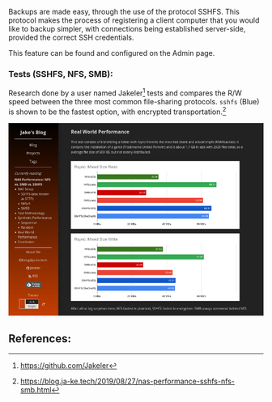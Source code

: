 Backups are made easy, through the use of the protocol SSHFS. This protocol makes the process of registering a client computer that you would like to backup simpler, with connections being established server-side, provided the correct SSH credentials.

This feature can be found and configured on the Admin page.

### Tests (SSHFS, NFS, SMB):

Research done by a user named Jakeler[^1] tests and compares the R/W speed between the three most common file-sharing protocols. `sshfs` (Blue) is shown to be the fastest option, with encrypted transportation.[^2] 

![](https://github.com/allenc125789/TurtleNAS/blob/main/extra/Screenshot%20from%202024-04-02%2023-37-15.png)

## References:
[^1]: https://github.com/Jakeler
[^2]: https://blog.ja-ke.tech/2019/08/27/nas-performance-sshfs-nfs-smb.html
